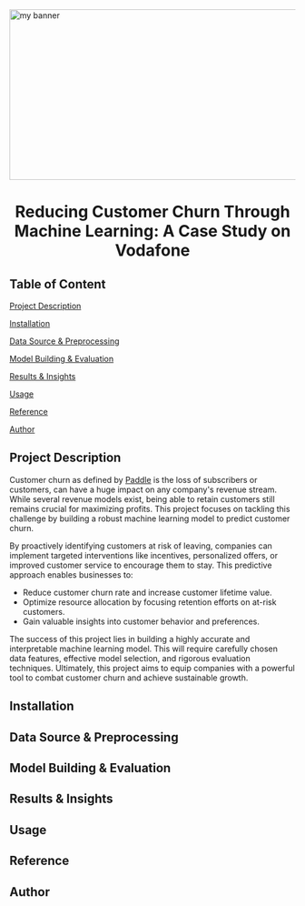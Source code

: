 <img src='https://github.com/pk-aduyaw/Customer_Churn_Classification_Project/assets/148882212/08fdd7b4-d0cd-44f2-8354-f7483c806e8c' alt='my banner' style="width:1500px;height:300px;">
<h1 align='center'>Reducing Customer Churn Through Machine Learning: A Case Study on Vodafone</h1>

## Table of Content
[Project Description](#project-description)

[Installation](#installation)

[Data Source & Preprocessing](#data-source--preprocessing)

[Model Building & Evaluation](#model-building--evaluation)

[Results & Insights](#results--insights)

[Usage](#usage)

[Reference](#reference)

[Author](#author)


<h2>Project Description</h2>

<p>Customer churn as defined by <a href='https://www.paddle.com/resources/customer-churn' to='_blank'>Paddle</a> is the loss of subscribers or customers, can have a huge impact on any company's revenue stream. While several revenue models exist, being able to retain customers still remains crucial for maximizing profits. This project focuses on tackling this challenge by building a robust machine learning model to predict customer churn.</p>

<p>By proactively identifying customers at risk of leaving, companies can implement targeted interventions like incentives, personalized offers, or improved customer service to encourage them to stay. This predictive approach enables businesses to:</p>

* Reduce customer churn rate and increase customer lifetime value.
* Optimize resource allocation by focusing retention efforts on at-risk customers.
* Gain valuable insights into customer behavior and preferences.

<p>The success of this project lies in building a highly accurate and interpretable machine learning model. This will require carefully chosen data features, effective model selection, and rigorous evaluation techniques. Ultimately, this project aims to equip companies with a powerful tool to combat customer churn and achieve sustainable growth.</p>

<h2>Installation</h2>

<h2>Data Source & Preprocessing</h2>

<h2>Model Building & Evaluation</h2>

<h2>Results & Insights</h2>

<h2>Usage</h2>

<h2>Reference</h2>

<h2>Author</h2>
